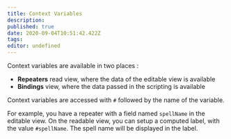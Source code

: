 ```yaml
---
title: Context Variables
description: 
published: true
date: 2020-09-04T10:51:42.422Z
tags: 
editor: undefined
---
```


Context variables are available in two places : 

* **Repeaters** read view, where the data of the editable view is available
* **Bindings** view, where the data passed in the scripting is available

Context variables are accessed with `#` followed by the name of the variable.

For example, you have a repeater with a field named `spellName` in the editable view. On the readable view, you can setup a computed label, with the value `#spellName`. The spell name will be displayed in the label.